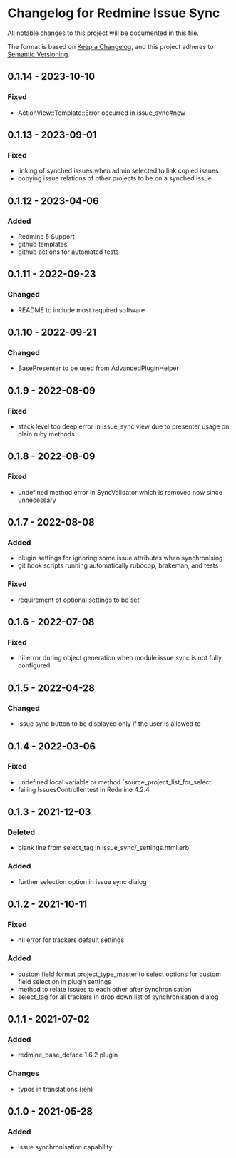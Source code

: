 # Changelog for Redmine Issue Sync

All notable changes to this project will be documented in this file.

The format is based on [Keep a Changelog](https://keepachangelog.com/en/1.0.0/),
and this project adheres to [Semantic Versioning](https://semver.org/spec/v2.0.0.html).

## 0.1.14 - 2023-10-10

### Fixed

* ActionView::Template::Error occurred in issue_sync#new

## 0.1.13 - 2023-09-01

### Fixed

* linking of synched issues when admin selected to link copied issues
* copying issue relations of other projects to be on a synched issue

## 0.1.12 - 2023-04-06

### Added

* Redmine 5 Support
* github templates
* github actions for automated tests

## 0.1.11 - 2022-09-23

### Changed

* README to include most required software

## 0.1.10 - 2022-09-21

### Changed

* BasePresenter to be used from AdvancedPluginHelper

## 0.1.9 - 2022-08-09

### Fixed

* stack level too deep error in issue_sync view due to presenter usage on plain
  ruby methods

## 0.1.8 - 2022-08-09

### Fixed

* undefined method error in SyncValidator which is removed now since unnecessary

## 0.1.7 - 2022-08-08

### Added

* plugin settings for ignoring some issue attributes when synchronising
* git hook scripts running automatically rubocop, brakeman, and tests

### Fixed

* requirement of optional settings to be set

## 0.1.6 - 2022-07-08

### Fixed

* nil error during object generation when module issue sync is not fully configured

## 0.1.5 - 2022-04-28

### Changed

* issue sync button to be displayed only if the user is allowed to

## 0.1.4 - 2022-03-06

### Fixed

* undefined local variable or method `source_project_list_for_select'
* failing IssuesController test in Redmine 4.2.4

## 0.1.3 - 2021-12-03

### Deleted

* blank line from select_tag in issue_sync/_settings.html.erb

### Added

* further selection option in issue sync dialog

## 0.1.2 - 2021-10-11

### Fixed

* nil error for trackers default settings

### Added

* custom field format project_type_master to select options for custom field
  selection in plugin settings
* method to relate issues to each other after synchronisation
* select_tag for all trackers in drop down list of synchronisation dialog

## 0.1.1 - 2021-07-02

### Added

* redmine_base_deface 1.6.2 plugin

### Changes

* typos in translations (:en)

## 0.1.0 - 2021-05-28

### Added

* issue synchronisation capability
